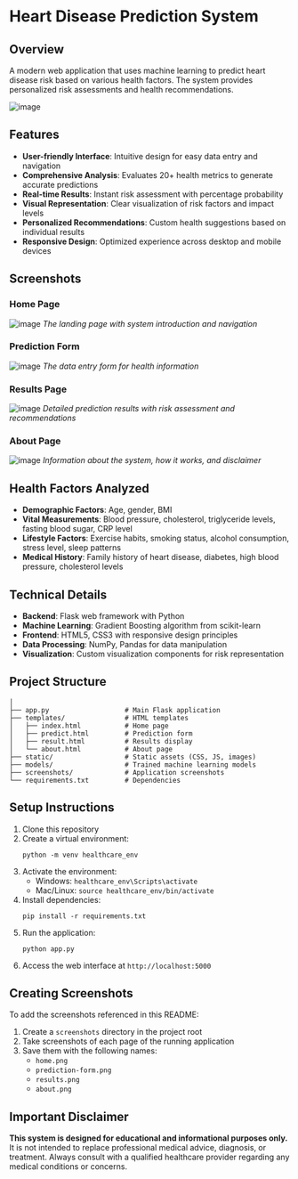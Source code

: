 # Heart Disease Prediction System

## Overview
A modern web application that uses machine learning to predict heart disease risk based on various health factors. The system provides personalized risk assessments and health recommendations.

![image](https://github.com/user-attachments/assets/53f4e63b-88fa-40ba-8eb9-41b359bc24e4)

## Features
- **User-friendly Interface**: Intuitive design for easy data entry and navigation
- **Comprehensive Analysis**: Evaluates 20+ health metrics to generate accurate predictions
- **Real-time Results**: Instant risk assessment with percentage probability
- **Visual Representation**: Clear visualization of risk factors and impact levels
- **Personalized Recommendations**: Custom health suggestions based on individual results
- **Responsive Design**: Optimized experience across desktop and mobile devices

## Screenshots

### Home Page
![image](https://github.com/user-attachments/assets/e357bbc4-f2f2-4628-b04e-2d407a96031e)
*The landing page with system introduction and navigation*

### Prediction Form
![image](https://github.com/user-attachments/assets/2019821e-d33e-4448-bc2c-ccef5c272f09)
*The data entry form for health information*

### Results Page
![image](https://github.com/user-attachments/assets/eb542bf6-97f4-4a5f-b042-3b12a1e7f60c)
*Detailed prediction results with risk assessment and recommendations*

### About Page
![image](https://github.com/user-attachments/assets/11ef71a2-3c3a-4982-9b5a-0999dcf959fe)
*Information about the system, how it works, and disclaimer*

## Health Factors Analyzed
- **Demographic Factors**: Age, gender, BMI
- **Vital Measurements**: Blood pressure, cholesterol, triglyceride levels, fasting blood sugar, CRP level
- **Lifestyle Factors**: Exercise habits, smoking status, alcohol consumption, stress level, sleep patterns
- **Medical History**: Family history of heart disease, diabetes, high blood pressure, cholesterol levels

## Technical Details
- **Backend**: Flask web framework with Python
- **Machine Learning**: Gradient Boosting algorithm from scikit-learn
- **Frontend**: HTML5, CSS3 with responsive design principles
- **Data Processing**: NumPy, Pandas for data manipulation
- **Visualization**: Custom visualization components for risk representation

## Project Structure
```
│
├── app.py                   # Main Flask application
├── templates/               # HTML templates
│   ├── index.html           # Home page
│   ├── predict.html         # Prediction form
│   ├── result.html          # Results display
│   └── about.html           # About page
├── static/                  # Static assets (CSS, JS, images)
├── models/                  # Trained machine learning models
├── screenshots/             # Application screenshots
└── requirements.txt         # Dependencies
```

## Setup Instructions
1. Clone this repository
2. Create a virtual environment:
   ```
   python -m venv healthcare_env
   ```
3. Activate the environment:
   - Windows: `healthcare_env\Scripts\activate`
   - Mac/Linux: `source healthcare_env/bin/activate`
4. Install dependencies:
   ```
   pip install -r requirements.txt
   ```
5. Run the application:
   ```
   python app.py
   ```
6. Access the web interface at `http://localhost:5000`

## Creating Screenshots
To add the screenshots referenced in this README:
1. Create a `screenshots` directory in the project root
2. Take screenshots of each page of the running application
3. Save them with the following names:
   - `home.png`
   - `prediction-form.png`
   - `results.png`
   - `about.png`

## Important Disclaimer
**This system is designed for educational and informational purposes only.** It is not intended to replace professional medical advice, diagnosis, or treatment. Always consult with a qualified healthcare provider regarding any medical conditions or concerns.
